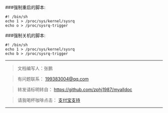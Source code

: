 ###强制重启的脚本:

	#! /bin/sh
	echo 1 > /proc/sys/kernel/sysrq
	echo o > /proc/sysrq-trigger

###强制关机的脚本:

	#! /bin/sh
	echo 1 > /proc/sys/kernel/sysrq
	echo b > /proc/sysrq-trigger

---
>文档编写人：张鹏  
	
>有问题联系： 199383004@qq.com
	
>转发请标明转自：
	 	https://github.com/zphj1987/myalldoc
	
>请我喝杯咖啡点击：	[支付宝支持](https://me.alipay.com/zphj1987)

---

